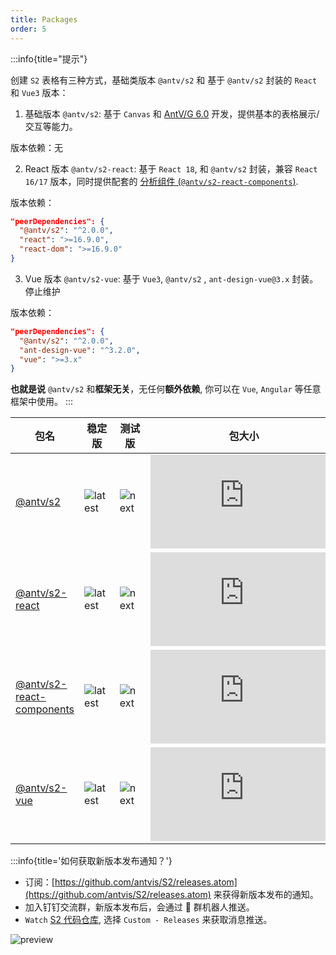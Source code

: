 ```yaml
---
title: Packages
order: 5
---
```


:::info{title="提示"}

创建 `S2` 表格有三种方式，基础类版本 `@antv/s2` 和 基于 `@antv/s2` 封装的 `React` 和 `Vue3` 版本：

1. 基础版本 `@antv/s2`: 基于 `Canvas` 和 [AntV/G 6.0](https://g.antv.antgroup.com) 开发，提供基本的表格展示/交互等能力。

版本依赖：无

2. React 版本 `@antv/s2-react`: 基于 `React 18`, 和 `@antv/s2` 封装，兼容 `React 16/17` 版本，同时提供配套的 [分析组件 (`@antv/s2-react-components`)](/manual/advanced/analysis/introduction).

版本依赖：

```json
"peerDependencies": {
  "@antv/s2": "^2.0.0",
  "react": ">=16.9.0",
  "react-dom": ">=16.9.0"
}
```

3. Vue 版本 `@antv/s2-vue`: 基于 `Vue3`, `@antv/s2` , `ant-design-vue@3.x` 封装。<Badge type="error">停止维护</Badge>

版本依赖：

```json
"peerDependencies": {
  "@antv/s2": "^2.0.0",
  "ant-design-vue": "^3.2.0",
  "vue": ">=3.x"
}
```

**也就是说** `@antv/s2` 和**框架无关**，无任何**额外依赖**, 你可以在 `Vue`, `Angular` 等任意框架中使用。
:::

| 包名  | 稳定版    |  测试版 | 包大小  | 下载量    |
| -------- | ------ | --------- | ----------  | ------ |
| [@antv/s2](https://github.com/antvis/S2/tree/next/packages/s2-core)        | ![latest](https://img.shields.io/npm/v/@antv/s2/latest.svg?logo=npm) |  ![next](https://img.shields.io/npm/v/@antv/s2/next.svg?logo=npm)  | ![size](https://img.badgesize.io/https:/unpkg.com/@antv/s2@latest/dist/index.min.js?label=gzip%20size&compression=gzip)       | ![download](https://img.shields.io/npm/dm/@antv/s2.svg?logo=npm)       |
| [@antv/s2-react](https://github.com/antvis/S2/tree/next/packages/s2-react) | ![latest](https://img.shields.io/npm/v/@antv/s2-react/latest.svg?logo=npm) | ![next](https://img.shields.io/npm/v/@antv/s2-react/next.svg?logo=npm)| ![size](https://img.badgesize.io/https:/unpkg.com/@antv/s2-react@latest/dist/index.min.js?label=gzip%20size&compression=gzip) | ![download](https://img.shields.io/npm/dm/@antv/s2-react.svg?logo=npm) |
| [@antv/s2-react-components](https://github.com/antvis/S2/tree/next/packages/s2-react-components) | ![latest](https://img.shields.io/npm/v/@antv/s2-react-components/latest.svg?logo=npm) | ![next](https://img.shields.io/npm/v/@antv/s2-react-components/next.svg?logo=npm)| ![size](https://img.badgesize.io/https:/unpkg.com/@antv/s2-react-components@latest/dist/index.min.js?label=gzip%20size&compression=gzip) | ![download](https://img.shields.io/npm/dm/@antv/s2-react-components.svg?logo=npm) |
| [@antv/s2-vue](https://github.com/antvis/S2/tree/next/packages/s2-vue)     | ![latest](https://img.shields.io/npm/v/@antv/s2-vue/latest.svg?logo=npm)   | ![next](https://img.shields.io/npm/v/@antv/s2-vue/next.svg?logo=npm) | ![size](https://img.badgesize.io/https:/unpkg.com/@antv/s2-vue@latest/dist/index.min.js?label=gzip%20size&compression=gzip)   | ![download](https://img.shields.io/npm/dm/@antv/s2-vue.svg?logo=npm)   |

:::info{title='如何获取新版本发布通知？'}

- 订阅：[https://github.com/antvis/S2/releases.atom](https://github.com/antvis/S2/releases.atom) 来获得新版本发布的通知。
- 加入钉钉交流群，新版本发布后，会通过 🤖 群机器人推送。
- `Watch` [S2 代码仓库](https://github.com/antvis/S2), 选择 `Custom - Releases` 来获取消息推送。

![preview](https://mdn.alipayobjects.com/huamei_qa8qxu/afts/img/A*NKYFSKFV_scAAAAAAAAAAAAADmJ7AQ/original)
